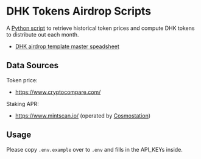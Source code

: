 # DHK Tokens Airdrop Scripts

A [Python script](./notebooks/airdrop.ipynb) to retrieve historical token prices and compute DHK tokens to distribute out each month.

- [DHK airdrop template master speadsheet](https://docs.google.com/spreadsheets/d/1QliDXE6yMNnPxhqraLqhTDnRQ0vbpvapLYoMC0vFgSc/edit?usp=sharing)

## Data Sources

Token price:
- <https://www.cryptocompare.com/>

Staking APR:
- <https://www.mintscan.io/> (operated by [Cosmostation](https://cosmostation.io/))

## Usage

Please copy `.env.example` over to `.env` and fills in the API_KEYs inside.
